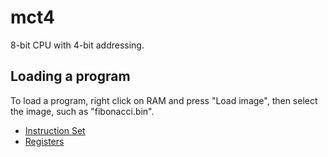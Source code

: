 # mct4
8-bit CPU with 4-bit addressing.

## Loading a program
To load a program, right click on RAM and press "Load image", then select the image, such as "fibonacci.bin".

- [Instruction Set](docs/InstructionSet.md)
- [Registers](docs/Registers.md)
